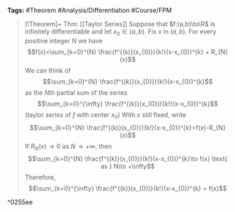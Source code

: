 **Tags:** #Theorem #Analysis/Differentiation #Course/FPM 

> [!Theorem]+ Thm: [[Taylor Series]]
> Suppose that $f:(a,b)\to\R$ is infinitely differentiable and let $x_{0}\in (a,b)$. Fix $x$ in $(a,b)$. For every positive integer $N$ we have
> $$f(x)=\sum_{k=0}^{N} \frac{f^{(k)}(x_{0})}{k!}(x-x_{0})^{k} + R_{N}(x)$$
> We can think of
> $$\sum_{k=0}^{N} \frac{f^{(k)}(x_{0})}{k!}(x-x_{0})^{k}$$
> as the $N$th partial sum of the series
> $$\sum_{k=0}^{\infty} \frac{f^{(k)}(x_{0})}{k!}(x-x_{0})^{k}$$
> (taylor series of $f$ with center $x_{0}$)
> With $x$ still fixed, write
> $$\sum_{k=0}^{N} \frac{f^{(k)}(x_{0})}{k!}(x-x_{0})^{k}=f(x)-R_{N}(x)$$
> If $R_{N}(x)\to 0$ as $N\to +\infty$, then
> $$\sum_{k=0}^{N} \frac{f^{(k)}(x_{0})}{k!}(x-x_{0})^{k}\to f(x) \text{ as } N\to +\infty$$
> Therefore,
> $$\sum_{k=0}^{\infty} \frac{f^{(k)}(x_{0})}{k!}(x-x_{0})^{k} = f(x)$$

^0255ee


